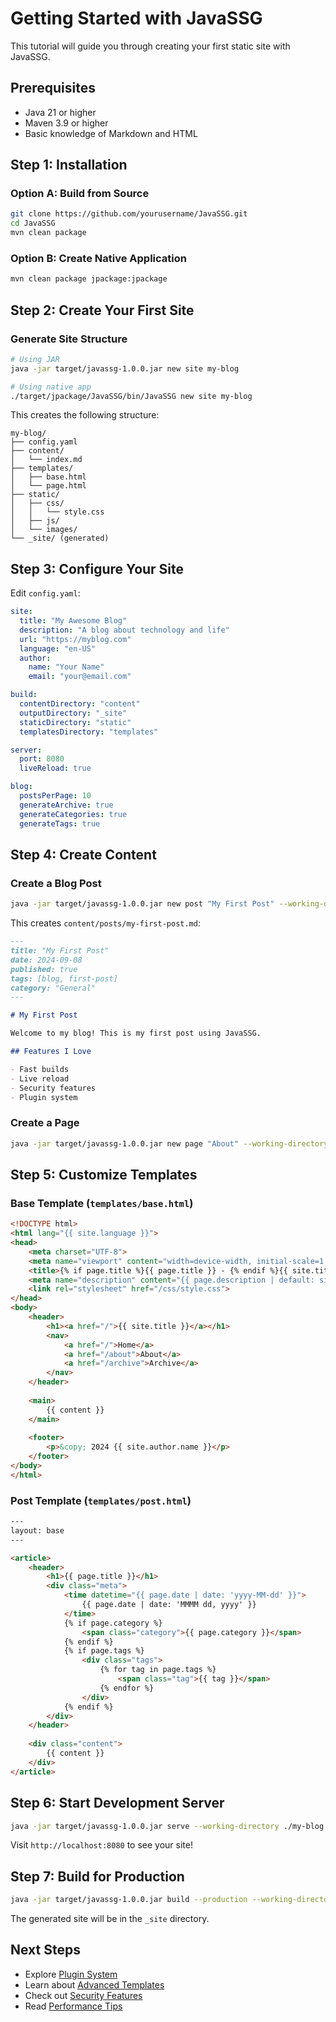 # Getting Started with JavaSSG

This tutorial will guide you through creating your first static site with JavaSSG.

## Prerequisites

- Java 21 or higher
- Maven 3.9 or higher
- Basic knowledge of Markdown and HTML

## Step 1: Installation

### Option A: Build from Source

```bash
git clone https://github.com/yourusername/JavaSSG.git
cd JavaSSG
mvn clean package
```

### Option B: Create Native Application

```bash
mvn clean package jpackage:jpackage
```

## Step 2: Create Your First Site

### Generate Site Structure

```bash
# Using JAR
java -jar target/javassg-1.0.0.jar new site my-blog

# Using native app
./target/jpackage/JavaSSG/bin/JavaSSG new site my-blog
```

This creates the following structure:

```
my-blog/
├── config.yaml
├── content/
│   └── index.md
├── templates/
│   ├── base.html
│   └── page.html
├── static/
│   ├── css/
│   │   └── style.css
│   ├── js/
│   └── images/
└── _site/ (generated)
```

## Step 3: Configure Your Site

Edit `config.yaml`:

```yaml
site:
  title: "My Awesome Blog"
  description: "A blog about technology and life"
  url: "https://myblog.com"
  language: "en-US"
  author:
    name: "Your Name"
    email: "your@email.com"

build:
  contentDirectory: "content"
  outputDirectory: "_site"
  staticDirectory: "static"
  templatesDirectory: "templates"

server:
  port: 8080
  liveReload: true

blog:
  postsPerPage: 10
  generateArchive: true
  generateCategories: true
  generateTags: true
```

## Step 4: Create Content

### Create a Blog Post

```bash
java -jar target/javassg-1.0.0.jar new post "My First Post" --working-directory ./my-blog
```

This creates `content/posts/my-first-post.md`:

```markdown
---
title: "My First Post"
date: 2024-09-08
published: true
tags: [blog, first-post]
category: "General"
---

# My First Post

Welcome to my blog! This is my first post using JavaSSG.

## Features I Love

- Fast builds
- Live reload
- Security features
- Plugin system
```

### Create a Page

```bash
java -jar target/javassg-1.0.0.jar new page "About" --working-directory ./my-blog
```

## Step 5: Customize Templates

### Base Template (`templates/base.html`)

```html
<!DOCTYPE html>
<html lang="{{ site.language }}">
<head>
    <meta charset="UTF-8">
    <meta name="viewport" content="width=device-width, initial-scale=1.0">
    <title>{% if page.title %}{{ page.title }} - {% endif %}{{ site.title }}</title>
    <meta name="description" content="{{ page.description | default: site.description }}">
    <link rel="stylesheet" href="/css/style.css">
</head>
<body>
    <header>
        <h1><a href="/">{{ site.title }}</a></h1>
        <nav>
            <a href="/">Home</a>
            <a href="/about">About</a>
            <a href="/archive">Archive</a>
        </nav>
    </header>
    
    <main>
        {{ content }}
    </main>
    
    <footer>
        <p>&copy; 2024 {{ site.author.name }}</p>
    </footer>
</body>
</html>
```

### Post Template (`templates/post.html`)

```html
---
layout: base
---

<article>
    <header>
        <h1>{{ page.title }}</h1>
        <div class="meta">
            <time datetime="{{ page.date | date: 'yyyy-MM-dd' }}">
                {{ page.date | date: 'MMMM dd, yyyy' }}
            </time>
            {% if page.category %}
                <span class="category">{{ page.category }}</span>
            {% endif %}
            {% if page.tags %}
                <div class="tags">
                    {% for tag in page.tags %}
                        <span class="tag">{{ tag }}</span>
                    {% endfor %}
                </div>
            {% endif %}
        </div>
    </header>
    
    <div class="content">
        {{ content }}
    </div>
</article>
```

## Step 6: Start Development Server

```bash
java -jar target/javassg-1.0.0.jar serve --working-directory ./my-blog
```

Visit `http://localhost:8080` to see your site!

## Step 7: Build for Production

```bash
java -jar target/javassg-1.0.0.jar build --production --working-directory ./my-blog
```

The generated site will be in the `_site` directory.

## Next Steps

- Explore [Plugin System](../plugins.md)
- Learn about [Advanced Templates](../templates.md)
- Check out [Security Features](../security.md)
- Read [Performance Tips](../performance.md)
